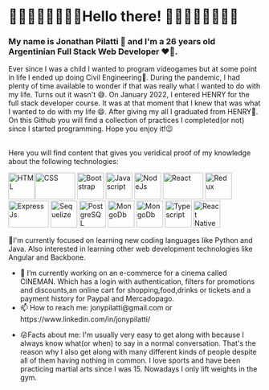 # 🌌🌌🌌🌌🌌🌌🌌🌌Hello there! 🌌🌌🌌🌌🌌🌌🌌🌌
<h3>My name is Jonathan Pilatti 👋 and I'm a 26 years old Argentinian Full Stack Web Developer ❤️‍🔥.</h3>
<div>Ever since I was a child I wanted to program videogames but at some point in life I ended up doing Civil Engineering🤔. During the pandemic, I had plenty of time available to wonder if that was really what I wanted to do with my life. Turns out it wasn't	😅. On January 2022, I entered HENRY for the full stack developer course. It was at that moment that I knew that was what I wanted to do with my life 😄. After giving my all I graduated from HENRY🤯. 
</div>
	<div>On this Github you will find a collection of practices I completed(or not) since I started programming. Hope you enjoy it!😉</div>
&nbsp;
<p>Here you will find content that gives you veridical proof of my knowledge about the following technologies: </p>
<div align-content="center" align-self="center">
	<img src="https://www.w3.org/html/logo/img/mark-only-icon.png" alt="HTML" width= "53px" height="53px"><img src="https://1000marcas.net/wp-content/uploads/2021/02/CSS-Logo-500x283.png" alt="CSS" width="80px" height="53px">
	 <img src="https://i0.wp.com/www.jacobsoft.com.mx/wp-content/uploads/2019/04/Bootstrap-Logo.png?resize=300%2C209&ssl=1" alt="Bootstrap" width="53px" height="53px">
	<img src="https://www.freepnglogos.com/uploads/javascript-png/png-javascript-badge-picture-8.png" alt="Javascript" width="53px" height="53px">
	<img src="https://cdn-icons-png.flaticon.com/512/919/919825.png" alt="NodeJs" width="53px" height="53px">
	<img src="http://nightdeveloper.net/wp-content/uploads/2018/02/react.png" alt="React" width="80px" height="53px">
	<img src="https://raw.githubusercontent.com/reduxjs/redux/master/logo/logo.png" alt="Redux" width="53px" height="53px">
	<img src="https://blobscdn.gitbook.com/v0/b/gitbook-28427.appspot.com/o/assets%2F-Lgyno4NC7rhy49BAEjN%2F-Lh14lb3LH4C886qWxYA%2F-Lh1DZeIUQennGd9RiHe%2FScreen%20Shot%202019-06-10%20at%2011.30.20%20AM.png?alt=media&token=784b79f6-81b5-4308-97a2-155afb9d496f" alt="ExpressJs" width="80px" height="53px">
	<img src="https://www.vectorlogo.zone/logos/sequelizejs/sequelizejs-ar21.svg" alt="Sequelize" width="53px" height="53px">
	<img src="https://cdn.iconscout.com/icon/free/png-64/postgresql-11-1175122.png" alt="PostgreSQL" width="53px" height="53px">
	<img src="https://cdn.icon-icons.com/icons2/2415/PNG/512/mongodb_plain_wordmark_logo_icon_146423.png" alt="MongoDb" width="53px" height="53px">
	<img src="https://img.icons8.com/color/480/firebase.png" alt="MongoDb" width="53px" height="53px">
	<img src="https://cdn.icon-icons.com/icons2/2107/PNG/512/file_type_typescript_icon_130108.png" alt="Typescript" width="53px" height="53px">
	<img src="https://www.pinclipart.com/picdir/middle/207-2071102_es7-snippets-react-native-icon-png-clipart.png" alt="React Native" width="53px" height="53px">
</div>
	
<p> </p>
<p>🌱I'm currently focused on learning new coding languages like Python and Java. Also interested in learning other web development technologies like Angular and Backbone.</p>

<ul>
<li> 🔭 I’m currently working on an e-commerce for a cinema called CINEMAN. Which has a login with authentication, filters for promotions and discounts,an online cart for shopping,food,drinks or tickets and a payment history for Paypal and Mercadopago. </li>
	<li> 📫 How to reach me: jonypilatti@gmail.com or https://www.linkedin.com/in/jonypilatti/	</li>
	<li> <p>😜Facts about me: I'm usually very easy to get along with because I always know what(or when) to say in a normal conversation. That's the reason why I also get along with many different kinds of people despite all of them having nothing in common. I love sports and have been practicing martial arts since I was 15. Nowadays I only lift weights in the gym.
	</li>
</ul>

<!--
**jonypilatti/jonypilatti** is a ✨ _special_ ✨ repository because its `README.md` (this file) appears on your GitHub profile.

Here are some ideas to get you started:



- 🔭 I’m currently working on ...
- 🌱 I’m currently learning ...
- 👯 I’m looking to collaborate on ...
- 🤔 I’m looking for help with ...
- 💬 Ask me about ...
- 📫 How to reach me: ...
- 😄 Pronouns: ...
- ⚡ Fun fact: ...
-->
